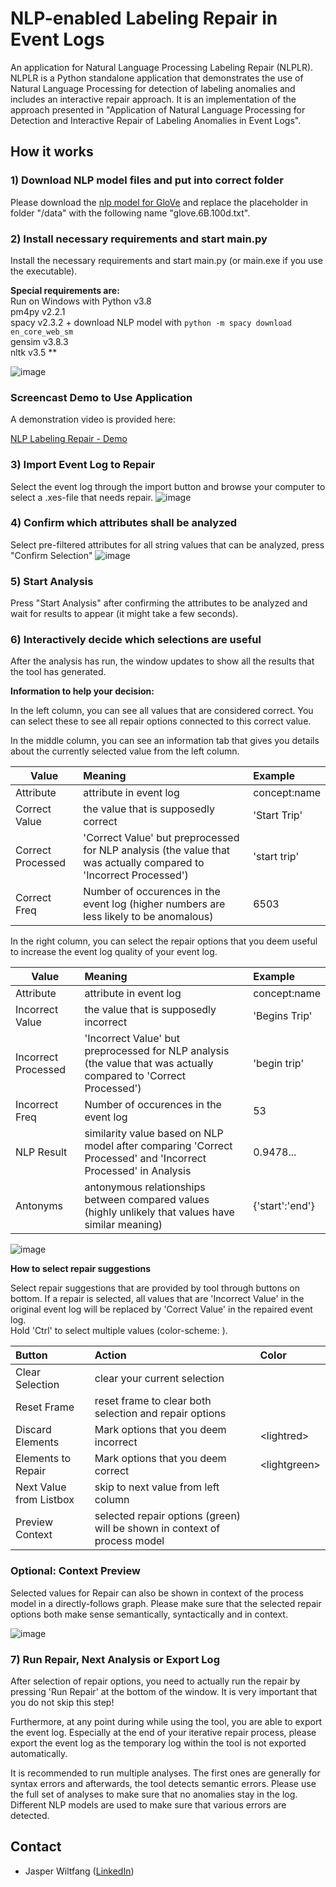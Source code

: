 # NLP-enabled Labeling Repair in Event Logs

An application for Natural Language Processing Labeling Repair (NLPLR). NLPLR is a Python standalone application that demonstrates the use of Natural Language Processing for detection of labeling anomalies and includes an interactive repair approach. It is an implementation of the approach presented in "Application of Natural Language Processing for Detection and Interactive Repair of Labeling Anomalies in Event Logs".

## How it works

### 1) Download NLP model files and put into correct folder

Please download the [nlp model for GloVe](<https://www.kaggle.com/danielwillgeorge/glove6b100dtxt>) and replace the placeholder in folder "/data" with the following name "glove.6B.100d.txt".

### 2) Install necessary requirements and start main.py

Install the necessary requirements and start main.py (or main.exe if you use the executable).

**Special requirements are:**  
Run on Windows with Python v3.8  
pm4py v2.2.1  
spacy v2.3.2 + download NLP model with `python -m spacy download en_core_web_sm`  
gensim v3.8.3  
nltk v3.5  **

![image](https://user-images.githubusercontent.com/93436324/141463850-c2f47891-f6bd-4f00-9ad1-e620e5b96f69.png)

### Screencast Demo to Use Application

A demonstration video is provided here:
  
[NLP Labeling Repair - Demo](https://youtu.be/nNa0TCKHRU4)

### 3) Import Event Log to Repair

Select the event log through the import button and browse your computer to select a .xes-file that needs repair.
![image](https://user-images.githubusercontent.com/93436324/141463970-89b06bd1-b090-4111-8d2a-ffc298b07ad5.png)

### 4) Confirm which attributes shall be analyzed

Select pre-filtered attributes for all string values that can be analyzed, press "Confirm Selection" 
![image](https://user-images.githubusercontent.com/93436324/141464141-85e8e3bf-0a6b-4bad-ad2f-8bc0dff96b2d.png)

### 5) Start Analysis

Press "Start Analysis" after confirming the attributes to be analyzed and wait for results to appear (it might take a few seconds).

### 6) Interactively decide which selections are useful

After the analysis has run, the window updates to show all the results that the tool has generated.

**Information to help your decision:**

In the left column, you can see all values that are considered correct. You can select these to see all repair options connected to this correct value.

In the middle column, you can see an information tab that gives you details about the currently selected value from the left column.

| Value | Meaning | Example |
| ------------- |:-------------| :----- |
| Attribute | attribute in event log  | concept:name |
| Correct Value     | the value that is supposedly correct | 'Start Trip' |
| Correct Processed | 'Correct Value' but preprocessed for NLP analysis (the value that was actually compared to 'Incorrect Processed') | 'start trip' |
| Correct Freq | Number of occurences in the event log (higher numbers are less likely to be anomalous) | 6503 | 

In the right column, you can select the repair options that you deem useful to increase the event log quality of your event log.

| Value | Meaning | Example |
| ------------- |:-------------| :----- |
| Attribute | attribute in event log  | concept:name |
| Incorrect Value     | the value that is supposedly incorrect | 'Begins Trip' |
| Incorrect Processed | 'Incorrect Value' but preprocessed for NLP analysis (the value that was actually compared to 'Correct Processed') | 'begin trip' |
| Incorrect Freq | Number of occurences in the event log | 53 |
| NLP Result | similarity value based on NLP model after comparing 'Correct Processed' and 'Incorrect Processed' in Analysis | 0.9478... |
| Antonyms | antonymous relationships between compared values (highly unlikely that values have similar meaning) | {'start':'end'} |

![image](https://user-images.githubusercontent.com/93436324/141465491-83b564b2-6612-4579-858a-0bdf4227d968.png)

**How to select repair suggestions**

Select repair suggestions that are provided by tool through buttons on bottom.
If a repair is selected, all values that are 'Incorrect Value' in the original event log will be replaced by 'Correct Value' in the repaired event log.  
Hold 'Ctrl' to select multiple values (color-scheme: <blue>).  

| Button | Action | Color |
| :------------- |:-------------| :--- |
| Clear Selection | clear your current selection  |  |
| Reset Frame | reset frame to clear both selection and repair options |  |
| Discard Elements | Mark options that you deem incorrect | \<lightred> |
| Elements to Repair | Mark options that you deem correct | \<lightgreen> |
| Next Value from Listbox | skip to next value from left column |  |
| Preview Context | selected repair options (green) will be shown in context of process model |  |

### Optional: Context Preview
  
Selected values for Repair can also be shown in context of the process model in a directly-follows graph. Please make sure that the selected repair options both make sense semantically, syntactically and in context. 
  
![image](https://user-images.githubusercontent.com/93436324/141469598-ec428b01-faf0-45c7-aaf5-5653d548c140.png)
  


### 7) Run Repair, Next Analysis or Export Log

After selection of repair options, you need to actually run the repair by pressing 'Run Repair' at the bottom of the window. It is very important that you do not skip this step!
  
Furthermore, at any point during while using the tool, you are able to export the event log. Especially at the end of your iterative repair process, please export the event log as the temporary log within the tool is not exported automatically.

It is recommended to run multiple analyses. The first ones are generally for syntax errors and afterwards, the tool detects semantic errors. Please use the full set of analyses to make sure that no anomalies stay in the log. Different NLP models are used to make sure that various errors are detected.

## Contact

- Jasper Wiltfang ([LinkedIn](https://www.linkedin.com/in/jasper-wiltfang))
